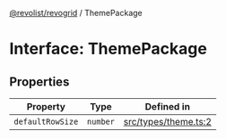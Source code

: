 [@revolist/revogrid](README.md) / ThemePackage

# Interface: ThemePackage

## Properties

| Property | Type | Defined in |
| ------ | ------ | ------ |
| `defaultRowSize` | `number` | [src/types/theme.ts:2](https://github.com/revolist/revogrid/blob/e9570f9d5c0f862a9433b930661de46c89a93bd7/src/types/theme.ts#L2) |

